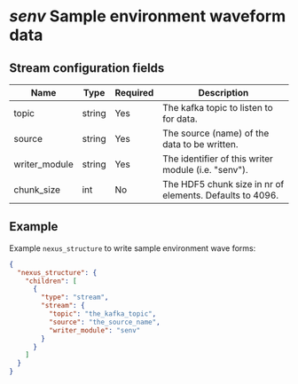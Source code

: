 # *senv* Sample environment waveform data

## Stream configuration fields

|Name|Type|Required|Description|
---|---|---|---|
topic|string|Yes|The kafka topic to listen to for data.|
source|string|Yes|The source (name) of the data to be written.|
writer_module|string|Yes|The identifier of this writer module (i.e. "senv").|
chunk_size|int|No|The HDF5 chunk size in nr of elements. Defaults to 4096.|

## Example

Example `nexus_structure` to write sample environment wave forms:

```json
{
  "nexus_structure": {
    "children": [
      {
        "type": "stream",
        "stream": {
          "topic": "the_kafka_topic",
          "source": "the_source_name",
          "writer_module": "senv"
        }
      }
    ]
  }
}
```



